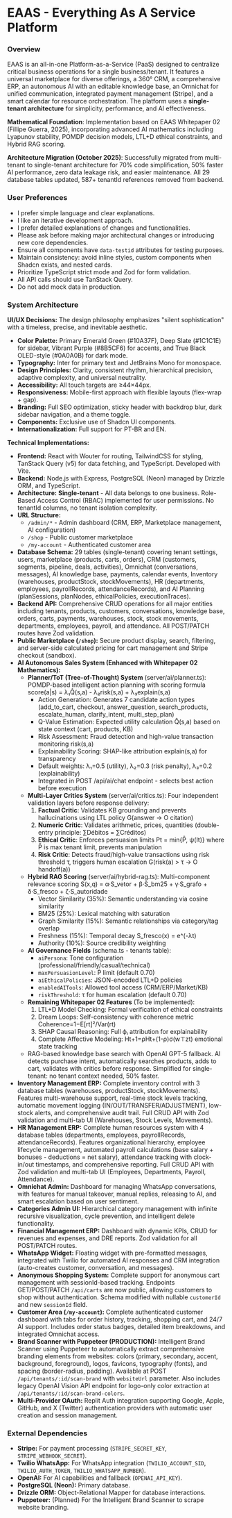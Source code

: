 # EAAS - Everything As A Service Platform

### Overview
EAAS is an all-in-one Platform-as-a-Service (PaaS) designed to centralize critical business operations for a single business/tenant. It features a universal marketplace for diverse offerings, a 360° CRM, a comprehensive ERP, an autonomous AI with an editable knowledge base, an Omnichat for unified communication, integrated payment management (Stripe), and a smart calendar for resource orchestration. The platform uses a **single-tenant architecture** for simplicity, performance, and AI effectiveness.

**Mathematical Foundation**: Implementation based on EAAS Whitepaper 02 (Fillipe Guerra, 2025), incorporating advanced AI mathematics including Lyapunov stability, POMDP decision models, LTL+D ethical constraints, and Hybrid RAG scoring.

**Architecture Migration (October 2025)**: Successfully migrated from multi-tenant to single-tenant architecture for 70% code simplification, 50% faster AI performance, zero data leakage risk, and easier maintenance. All 29 database tables updated, 587+ tenantId references removed from backend.

### User Preferences
- I prefer simple language and clear explanations.
- I like an iterative development approach.
- I prefer detailed explanations of changes and functionalities.
- Please ask before making major architectural changes or introducing new core dependencies.
- Ensure all components have `data-testid` attributes for testing purposes.
- Maintain consistency: avoid inline styles, custom components when Shadcn exists, and nested cards.
- Prioritize TypeScript strict mode and Zod for form validation.
- All API calls should use TanStack Query.
- Do not add mock data in production.

### System Architecture

**UI/UX Decisions:**
The design philosophy emphasizes "silent sophistication" with a timeless, precise, and inevitable aesthetic.
- **Color Palette:** Primary Emerald Green (#10A37F), Deep Slate (#1C1C1E) for sidebar, Vibrant Purple (#8B5CF6) for accents, and True Black OLED-style (#0A0A0B) for dark mode.
- **Typography:** Inter for primary text and JetBrains Mono for monospace.
- **Design Principles:** Clarity, consistent rhythm, hierarchical precision, adaptive complexity, and universal neutrality.
- **Accessibility:** All touch targets are ≥44×44px.
- **Responsiveness:** Mobile-first approach with flexible layouts (flex-wrap + gap).
- **Branding:** Full SEO optimization, sticky header with backdrop blur, dark sidebar navigation, and a theme toggle.
- **Components:** Exclusive use of Shadcn UI components.
- **Internationalization:** Full support for PT-BR and EN.

**Technical Implementations:**
- **Frontend:** React with Wouter for routing, TailwindCSS for styling, TanStack Query (v5) for data fetching, and TypeScript. Developed with Vite.
- **Backend:** Node.js with Express, PostgreSQL (Neon) managed by Drizzle ORM, and TypeScript.
- **Architecture:** **Single-tenant** - All data belongs to one business. Role-Based Access Control (RBAC) implemented for user permissions. No tenantId columns, no tenant isolation complexity.
- **URL Structure:** 
  - `/admin/*` - Admin dashboard (CRM, ERP, Marketplace management, AI configuration)
  - `/shop` - Public customer marketplace
  - `/my-account` - Authenticated customer area
- **Database Schema:** 29 tables (single-tenant) covering tenant settings, users, marketplace (products, carts, orders), CRM (customers, segments, pipeline, deals, activities), Omnichat (conversations, messages), AI knowledge base, payments, calendar events, Inventory (warehouses, productStock, stockMovements), HR (departments, employees, payrollRecords, attendanceRecords), and AI Planning (planSessions, planNodes, ethicalPolicies, executionTraces).
- **Backend API:** Comprehensive CRUD operations for all major entities including tenants, products, customers, conversations, knowledge base, orders, carts, payments, warehouses, stock, stock movements, departments, employees, payroll, and attendance. All POST/PATCH routes have Zod validation.
- **Public Marketplace (`/shop`):** Secure product display, search, filtering, and server-side calculated pricing for cart management and Stripe checkout (sandbox).
- **AI Autonomous Sales System (Enhanced with Whitepaper 02 Mathematics):**
  - **Planner/ToT (Tree-of-Thought) System** (server/ai/planner.ts): POMDP-based intelligent action planning with scoring formula score(a|s) = λ₁Q̂(s,a) - λ₂risk(s,a) + λ₃explain(s,a)
    - Action Generation: Generates 7 candidate action types (add_to_cart, checkout, answer_question, search_products, escalate_human, clarify_intent, multi_step_plan)
    - Q-Value Estimation: Expected utility calculation Q̂(s,a) based on state context (cart, products, KB)
    - Risk Assessment: Fraud detection and high-value transaction monitoring risk(s,a)
    - Explainability Scoring: SHAP-like attribution explain(s,a) for transparency
    - Default weights: λ₁=0.5 (utility), λ₂=0.3 (risk penalty), λ₃=0.2 (explainability)
    - Integrated in POST /api/ai/chat endpoint - selects best action before execution
  - **Multi-Layer Critics System** (server/ai/critics.ts): Four independent validation layers before response delivery:
    1. **Factual Critic**: Validates KB grounding and prevents hallucinations using LTL policy G(answer → O citation)
    2. **Numeric Critic**: Validates arithmetic, prices, quantities (double-entry principle: ∑Débitos = ∑Créditos)
    3. **Ethical Critic**: Enforces persuasion limits Pt = min{P̄, ψ(It)} where P̄ is max tenant limit, prevents manipulation
    4. **Risk Critic**: Detects fraud/high-value transactions using risk threshold τ, triggers human escalation G(risk(a) > τ → O handoff(a))
  - **Hybrid RAG Scoring** (server/ai/hybrid-rag.ts): Multi-component relevance scoring S(x,q) = α·S_vetor + β·S_bm25 + γ·S_grafo + δ·S_fresco + ζ·S_autoridade
    - Vector Similarity (35%): Semantic understanding via cosine similarity
    - BM25 (25%): Lexical matching with saturation
    - Graph Similarity (15%): Semantic relationships via category/tag overlap
    - Freshness (15%): Temporal decay S_fresco(x) = e^(-λt)
    - Authority (10%): Source credibility weighting
  - **AI Governance Fields** (schema.ts - tenants table):
    - `aiPersona`: Tone configuration (professional/friendly/casual/technical)
    - `maxPersuasionLevel`: P̄ limit (default 0.70)
    - `aiEthicalPolicies`: JSON-encoded LTL+D policies
    - `enabledAITools`: Allowed tool access (CRM/ERP/Market/KB)
    - `riskThreshold`: τ for human escalation (default 0.70)
  - **Remaining Whitepaper 02 Features** (To be implemented):
    1. LTL+D Model Checking: Formal verification of ethical constraints
    2. Dream Loops: Self-consistency with coherence metric Coherence=1−E[rt]²/Var(rt)
    3. SHAP Causal Reasoning: Full ϕᵢ attribution for explainability
    4. Complete Affective Modeling: Ht+1=ρHt+(1-ρ)σ(w⊤zt) emotional state tracking
  - RAG-based knowledge base search with OpenAI GPT-5 fallback. AI detects purchase intent, automatically searches products, adds to cart, validates with critics before response. Simplified for single-tenant: no tenant context needed, 50% faster.
- **Inventory Management ERP:** Complete inventory control with 3 database tables (warehouses, productStock, stockMovements). Features multi-warehouse support, real-time stock levels tracking, automatic movement logging (IN/OUT/TRANSFER/ADJUSTMENT), low-stock alerts, and comprehensive audit trail. Full CRUD API with Zod validation and multi-tab UI (Warehouses, Stock Levels, Movements).
- **HR Management ERP:** Complete human resources system with 4 database tables (departments, employees, payrollRecords, attendanceRecords). Features organizational hierarchy, employee lifecycle management, automated payroll calculations (base salary + bonuses - deductions = net salary), attendance tracking with clock-in/out timestamps, and comprehensive reporting. Full CRUD API with Zod validation and multi-tab UI (Employees, Departments, Payroll, Attendance).
- **Omnichat Admin:** Dashboard for managing WhatsApp conversations, with features for manual takeover, manual replies, releasing to AI, and smart escalation based on user sentiment.
- **Categories Admin UI:** Hierarchical category management with infinite recursive visualization, cycle prevention, and intelligent delete functionality.
- **Financial Management ERP:** Dashboard with dynamic KPIs, CRUD for revenues and expenses, and DRE reports. Zod validation for all POST/PATCH routes.
- **WhatsApp Widget:** Floating widget with pre-formatted messages, integrated with Twilio for automated AI responses and CRM integration (auto-creates customer, conversation, and messages).
- **Anonymous Shopping System:** Complete support for anonymous cart management with sessionId-based tracking. Endpoints GET/POST/PATCH `/api/carts` are now public, allowing customers to shop without authentication. Schema modified with nullable `customerId` and new `sessionId` field.
- **Customer Area (`/my-account`):** Complete authenticated customer dashboard with tabs for order history, tracking, shopping cart, and 24/7 AI support. Includes order status badges, detailed item breakdowns, and integrated Omnichat access.
- **Brand Scanner with Puppeteer (PRODUCTION):** Intelligent Brand Scanner using Puppeteer to automatically extract comprehensive branding elements from websites: colors (primary, secondary, accent, background, foreground), logos, favicons, typography (fonts), and spacing (border-radius, padding). Available at POST `/api/tenants/:id/scan-brand` with `websiteUrl` parameter. Also includes legacy OpenAI Vision API endpoint for logo-only color extraction at `/api/tenants/:id/scan-brand-colors`.
- **Multi-Provider OAuth:** Replit Auth integration supporting Google, Apple, GitHub, and X (Twitter) authentication providers with automatic user creation and session management.

### External Dependencies
- **Stripe:** For payment processing (`STRIPE_SECRET_KEY`, `STRIPE_WEBHOOK_SECRET`).
- **Twilio WhatsApp:** For WhatsApp integration (`TWILIO_ACCOUNT_SID`, `TWILIO_AUTH_TOKEN`, `TWILIO_WHATSAPP_NUMBER`).
- **OpenAI:** For AI capabilities and fallback (`OPENAI_API_KEY`).
- **PostgreSQL (Neon):** Primary database.
- **Drizzle ORM:** Object-Relational Mapper for database interactions.
- **Puppeteer:** (Planned) For the Intelligent Brand Scanner to scrape website branding.